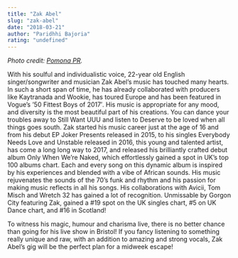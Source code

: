```yaml
---
title: "Zak Abel"
slug: "zak-abel"
date: "2018-03-21"
author: "Paridhhi Bajoria"
rating: "undefined"
---
```


_Photo credit: [Pomona PR](http://www.pomonapr.com/zak-abel/)._

With his soulful and individualistic voice, 22-year old English singer/songwriter and musician Zak Abel’s music has touched many hearts. In such a short span of time, he has already collaborated with producers like Kaytranada and Wookie, has toured Europe and has been featured in Vogue’s ’50 Fittest Boys of 2017′. His music is appropriate for any mood, and diversity is the most beautiful part of his creations. You can dance your troubles away to Still Want UUU and listen to Deserve to be loved when all things goes south. Zak started his music career just at the age of 16 and from his debut EP Joker Presents released in 2015, to his singles Everybody Needs Love and Unstable released in 2016, this young and talented artist, has come a long long way to 2017, and released his brilliantly crafted debut album Only When We’re Naked, which effortlessly gained a spot in UK’s top 100 albums chart. Each and every song on this dynamic album is inspired by his experiences and blended with a vibe of African sounds. His music rejuvenates the sounds of the 70’s funk and rhythm and his passion for making music reflects in all his songs. His collaborations with Avicii, Tom Misch and Wretch 32 has gained a lot of recognition. Unmissable by Gorgon City featuring Zak, gained a #19 spot on the UK singles chart, #5 on UK Dance chart, and #16 in Scotland!

To witness his magic, humour and charisma live, there is no better chance than going for his live show in Bristol! If you fancy listening to something really unique and raw, with an addition to amazing and strong vocals, Zak Abel’s gig will be the perfect plan for a midweek escape!
